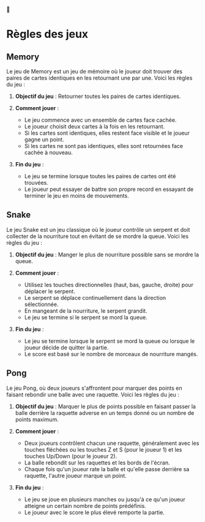 🚾

# Règles des jeux

## Memory

Le jeu de Memory est un jeu de mémoire où le joueur doit trouver des paires de cartes identiques en les retournant une par une. Voici les règles du jeu :

1. **Objectif du jeu** : Retourner toutes les paires de cartes identiques.

2. **Comment jouer** :
   - Le jeu commence avec un ensemble de cartes face cachée.
   - Le joueur choisit deux cartes à la fois en les retournant.
   - Si les cartes sont identiques, elles restent face visible et le joueur gagne un point.
   - Si les cartes ne sont pas identiques, elles sont retournées face cachée à nouveau.

3. **Fin du jeu** :
   - Le jeu se termine lorsque toutes les paires de cartes ont été trouvées.
   - Le joueur peut essayer de battre son propre record en essayant de terminer le jeu en moins de mouvements.

## Snake

Le jeu Snake est un jeu classique où le joueur contrôle un serpent et doit collecter de la nourriture tout en évitant de se mordre la queue. Voici les règles du jeu :

1. **Objectif du jeu** : Manger le plus de nourriture possible sans se mordre la queue.

2. **Comment jouer** :
   - Utilisez les touches directionnelles (haut, bas, gauche, droite) pour déplacer le serpent.
   - Le serpent se déplace continuellement dans la direction sélectionnée.
   - En mangeant de la nourriture, le serpent grandit.
   - Le jeu se termine si le serpent se mord la queue.

3. **Fin du jeu** :
   - Le jeu se termine lorsque le serpent se mord la queue ou lorsque le joueur décide de quitter la partie.
   - Le score est basé sur le nombre de morceaux de nourriture mangés.

## Pong

Le jeu Pong, où deux joueurs s'affrontent pour marquer des points en faisant rebondir une balle avec une raquette. Voici les règles du jeu :

1. **Objectif du jeu** : Marquer le plus de points possible en faisant passer la balle derrière la raquette adverse en un temps donné ou un nombre de points maximum.

2. **Comment jouer** :
   - Deux joueurs contrôlent chacun une raquette, généralement avec les touches fléchées ou les touches Z et S (pour le joueur 1) et les touches Up/Down (pour le joueur 2).
   - La balle rebondit sur les raquettes et les bords de l'écran.
   - Chaque fois qu'un joueur rate la balle et qu'elle passe derrière sa raquette, l'autre joueur marque un point.

3. **Fin du jeu** :
   - Le jeu se joue en plusieurs manches ou jusqu'à ce qu'un joueur atteigne un certain nombre de points prédéfinis.
   - Le joueur avec le score le plus élevé remporte la partie.
